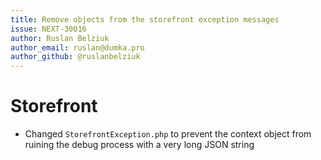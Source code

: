 ```yaml
---
title: Remove objects from the storefront exception messages
issue: NEXT-30016
author: Ruslan Belziuk
author_email: ruslan@dumka.pro
author_github: @ruslanbelziuk
---
```

# Storefront
* Changed `StorefrontException.php` to prevent the context object from ruining the debug process with a very long JSON string
